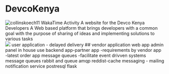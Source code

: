 # DevcoKenya
<img src="https://github.com/collinskoech11/DevcoKenya/blob/master/images/stat.svg" alt="collinskoech11 WakaTime Activity"/>
A website for the Devco Kenya Developers
A Web based platform that brings developers with a common goal with the purpose of sharing of ideas and implementing solutions to various tasks
<br>
<img src="./img/ReadMe.png">
user application - delayed delivery
## vendor application
web app 
admin panel in house use
backend app-partner app -requirements by vendor app
-latest order app
message queues -facilitate event drivven systems
message queues rabbit and queue
amqp
reddist-cache
messaging -
mailing
notification service
postresql
flask
